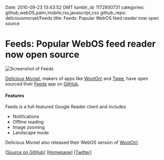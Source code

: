 Date: 2010-09-23 13:43:52 GMT
tumblr_id: 1172930731
categories: github,webOS,palm,mobile,rss,javascript,css
github_repo: deliciousmorsel/Feeds
title: Feeds: Popular WebOS feed reader now open source

# Feeds: Popular WebOS feed reader now open source

![Screenshot of Feeds](http://cl.ly/5bf3210cc87aa2dec1a8/content)

[Delicious Morsel](http://www.deliciousmorsel.com/), makers of apps like [WootOn!](http://www.deliciousmorsel.com/app/wooton) and [Twee](http://www.deliciousmorsel.com/app/twee), have open sourced their [Feeds](http://www.deliciousmorsel.com/app/feeds) app on [GitHub](http://github.com/deliciousmorsel/Feeds).

#### Features

Feeds is a full-featured Google Reader client and includes

* Notifications
* Offline reading
* Image zooming
* Landscape mode

Delicious Morsel also released their WebOS version of [WootOn!](http://github.com/deliciousmorsel/WootOn--for-WebOS).

[[Source on GitHub](http://github.com/deliciousmorsel/Feeds)] [[Homepage](http://www.deliciousmorsel.com/app/feeds)] [[Twitter](http://twitter.com/deliciousmorsel)]

